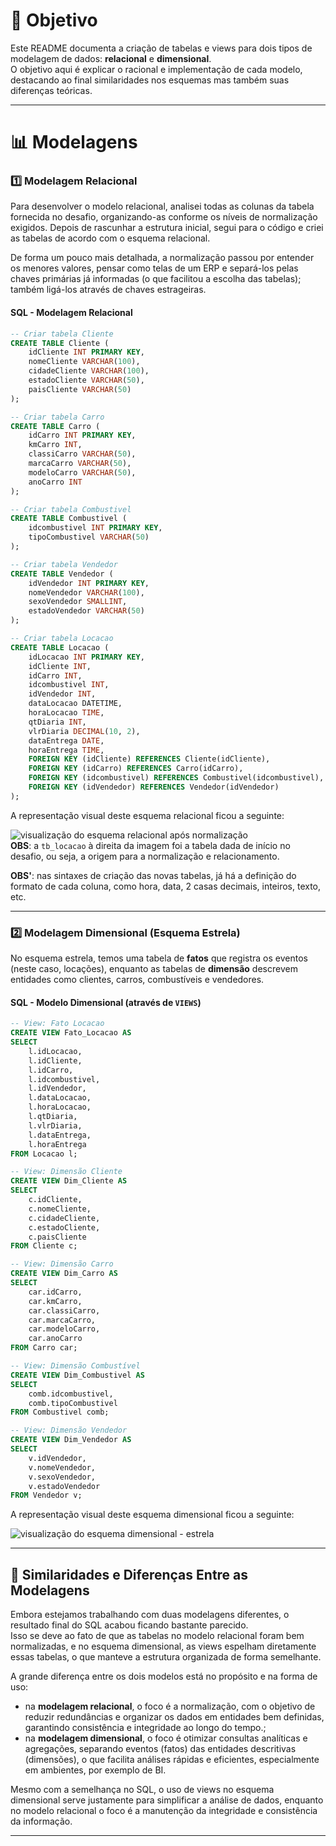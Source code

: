 
# 🎯 Objetivo

Este README documenta a criação de tabelas e views para dois tipos de modelagem de dados: **relacional** e **dimensional**.   
O objetivo aqui é explicar o racional e implementação de cada modelo, destacando ao final similaridades nos esquemas mas também suas diferenças teóricas.

---

# 📊 Modelagens

### 1️⃣ Modelagem Relacional

Para desenvolver o modelo relacional, analisei todas as colunas da tabela fornecida no desafio, organizando-as conforme os níveis de normalização exigidos. Depois de rascunhar a estrutura inicial, segui para o código e criei as tabelas de acordo com o esquema relacional. 

De forma um pouco mais detalhada, a normalização passou por entender os menores valores, pensar como telas de um ERP e separá-los pelas chaves primárias já informadas (o que facilitou a escolha das tabelas); também ligá-los através de chaves estrageiras.

#### SQL - Modelagem Relacional

```sql
-- Criar tabela Cliente
CREATE TABLE Cliente (
    idCliente INT PRIMARY KEY,
    nomeCliente VARCHAR(100),
    cidadeCliente VARCHAR(100),
    estadoCliente VARCHAR(50),
    paisCliente VARCHAR(50)
);

-- Criar tabela Carro
CREATE TABLE Carro (
    idCarro INT PRIMARY KEY,
    kmCarro INT,
    classiCarro VARCHAR(50),
    marcaCarro VARCHAR(50),
    modeloCarro VARCHAR(50),
    anoCarro INT
);

-- Criar tabela Combustivel
CREATE TABLE Combustivel (
    idcombustivel INT PRIMARY KEY,
    tipoCombustivel VARCHAR(50)
);

-- Criar tabela Vendedor
CREATE TABLE Vendedor (
    idVendedor INT PRIMARY KEY,
    nomeVendedor VARCHAR(100),
    sexoVendedor SMALLINT,
    estadoVendedor VARCHAR(50)
);

-- Criar tabela Locacao
CREATE TABLE Locacao (
    idLocacao INT PRIMARY KEY,
    idCliente INT,
    idCarro INT,
    idcombustivel INT,
    idVendedor INT,
    dataLocacao DATETIME,
    horaLocacao TIME,
    qtDiaria INT,
    vlrDiaria DECIMAL(10, 2),
    dataEntrega DATE,
    horaEntrega TIME,
    FOREIGN KEY (idCliente) REFERENCES Cliente(idCliente),
    FOREIGN KEY (idCarro) REFERENCES Carro(idCarro),
    FOREIGN KEY (idcombustivel) REFERENCES Combustivel(idcombustivel),
    FOREIGN KEY (idVendedor) REFERENCES Vendedor(idVendedor)
);
```

A representação visual deste esquema relacional ficou a seguinte:

![visualização do esquema relacional após normalização](/PB-FELIPE-REIS/Sprint02/evidencias/normalizacao-mod-relacional.png)  
**OBS**: a `tb_locacao` à direita da imagem foi a tabela dada de início no desafio, ou seja, a origem para a normalização e relacionamento.

**OBS'**: nas sintaxes de criação das novas tabelas, já há a definição do formato de cada coluna, como hora, data, 2 casas decimais, inteiros, texto, etc.

---

### 2️⃣ Modelagem Dimensional (Esquema Estrela)

No esquema estrela, temos uma tabela de **fatos** que registra os eventos (neste caso, locações), enquanto as tabelas de **dimensão** descrevem entidades como clientes, carros, combustíveis e vendedores.

#### SQL - Modelo Dimensional (através de `VIEWS`)

```sql
-- View: Fato Locacao
CREATE VIEW Fato_Locacao AS
SELECT 
    l.idLocacao,
    l.idCliente,
    l.idCarro,
    l.idcombustivel,
    l.idVendedor,
    l.dataLocacao,
    l.horaLocacao,
    l.qtDiaria,
    l.vlrDiaria,
    l.dataEntrega,
    l.horaEntrega
FROM Locacao l;

-- View: Dimensão Cliente
CREATE VIEW Dim_Cliente AS
SELECT 
    c.idCliente,
    c.nomeCliente,
    c.cidadeCliente,
    c.estadoCliente,
    c.paisCliente
FROM Cliente c;

-- View: Dimensão Carro
CREATE VIEW Dim_Carro AS
SELECT 
    car.idCarro,
    car.kmCarro,
    car.classiCarro,
    car.marcaCarro,
    car.modeloCarro,
    car.anoCarro
FROM Carro car;

-- View: Dimensão Combustível
CREATE VIEW Dim_Combustivel AS
SELECT 
    comb.idcombustivel,
    comb.tipoCombustivel
FROM Combustivel comb;

-- View: Dimensão Vendedor
CREATE VIEW Dim_Vendedor AS
SELECT 
    v.idVendedor,
    v.nomeVendedor,
    v.sexoVendedor,
    v.estadoVendedor
FROM Vendedor v;
```
  
A representação visual deste esquema dimensional ficou a seguinte:

![visualização do esquema dimensional - estrela](/PB-FELIPE-REIS/Sprint02/evidencias/mod-dimensional_estrela.png)

---

## 📝 Similaridades e Diferenças Entre as Modelagens

Embora estejamos trabalhando com duas modelagens diferentes, o resultado final do SQL acabou ficando bastante parecido.  
Isso se deve ao fato de que as tabelas no modelo relacional foram bem normalizadas, e no esquema dimensional, as views espelham diretamente essas tabelas, o que manteve a estrutura organizada de forma semelhante.

A grande diferença entre os dois modelos está no propósito e na forma de uso:  

- na **modelagem relacional**, o foco é a normalização, com o objetivo de reduzir redundâncias e organizar os dados em entidades bem definidas, garantindo consistência e integridade ao longo do tempo.;   
- na **modelagem dimensional**, o foco é otimizar consultas analíticas e agregações, separando eventos (fatos) das entidades descritivas (dimensões), o que facilita análises rápidas e eficientes, especialmente em ambientes, por exemplo de BI.  

Mesmo com a semelhança no SQL, o uso de views no esquema dimensional serve justamente para simplificar a análise de dados, enquanto no modelo relacional o foco é a manutenção da integridade e consistência da informação.

---
